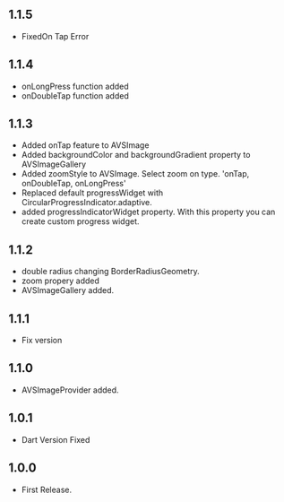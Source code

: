 ## 1.1.5

- FixedOn Tap Error

## 1.1.4

- onLongPress function added
- onDoubleTap function added

## 1.1.3

- Added onTap feature to AVSImage
- Added backgroundColor and backgroundGradient property to AVSImageGallery
- Added zoomStyle to AVSImage. Select zoom on type. 'onTap, onDoubleTap, onLongPress'
- Replaced default progressWidget with CircularProgressIndicator.adaptive.
- added progressIndicatorWidget property. With this property you can create custom progress widget.

## 1.1.2

- double radius changing BorderRadiusGeometry.
- zoom propery added
- AVSImageGallery added.

## 1.1.1

* Fix version

## 1.1.0

* AVSImageProvider added.

## 1.0.1

* Dart Version Fixed

## 1.0.0

* First Release.
